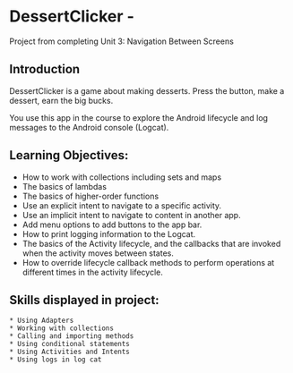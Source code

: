 DessertClicker -
=====================

Project from completing Unit 3: Navigation Between Screens



Introduction
------------

DessertClicker is a game about making desserts. Press the button, make a dessert,
earn the big bucks.

You use this app in the course to explore the Android lifecycle and log messages to
the Android console (Logcat).

Learning Objectives:
--------------

- How to work with collections including sets and maps
- The basics of lambdas
- The basics of higher-order functions
- Use an explicit intent to navigate to a specific activity.
- Use an implicit intent to navigate to content in another app.
- Add menu options to add buttons to the app bar.
- How to print logging information to the Logcat.
- The basics of the Activity lifecycle, and the callbacks that are invoked when the activity moves between states.
- How to override lifecycle callback methods to perform operations at different times in the activity lifecycle.


Skills displayed in project:
---------------

    * Using Adapters 
    * Working with collections
    * Calling and importing methods
    * Using conditional statements
    * Using Activities and Intents
    * Using logs in log cat
    
